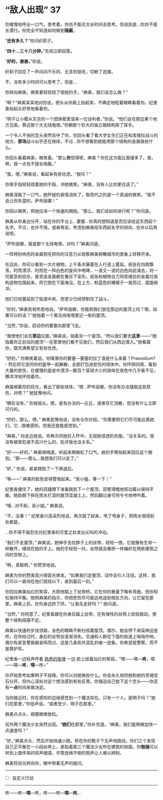 # “敌人出现” 37

你缓慢地呼出一口气，思考着。你也不能花太长时间去思考。但说到底...你并不擅长潜行。你完全不知道如何做到**隐蔽**。

“**还有多久？**”你问织莉子。

“**四十...三十八分钟，**”先知立即回答。

“**好的，谢谢，**”你说。

织莉子回应了一声闷闷不乐的、无言的低吼，切断了连接。

不，没有多少时间可以思考了。但是...

你转向麻美，微笑着轻轻捏了捏她的手。“麻美，我们该怎么做？”

“啊？”麻美呆呆地对你说，把头从你肩上抬起来，不确定地眨着眼睛看着你。纪里香抬起头好奇地看着你。

“明子让小樱从东京的一个团体那里请来一位谈判者，”你说。“他们会在那边某个地方见面，靠近那个大无线电塔。”你朝那个巨大的独立钢结构挥了挥手。

一个令人不快的念头突然击中了你，你回头看了看大学女生们正在和库维拉战斗的地方。**那场**战斗似乎还在继续，不过...你不想看到她能用那个结构的金属做些什么。

你回头看着麻美，微笑着。“那么**你**觉得呢，麻美？你在这方面比我强多了。我，啊，我一点也不擅长隐蔽。”

“我，嗯，”麻美说，看起来有些忧虑。“我吗？”

你用手指轻轻捏着她的手指，冲她微笑。“麻美，没有人比你更合适了。”

麻美深吸了一口气，她怀疑的表情消失了，取而代之的是一个真诚的微笑。“我不会让你失望的，萨布丽娜！”

你回以微笑，把她拉进一个快速的拥抱。“那么，我们该如何进行呢？”你问道。

麻美从你身边分开，站在你的平台上...要塞...你真的想知道是否应该给这东西起个名字。不过，也许不用。或者再说，考虑到麻美给东西起名字的倾向...也许以后再说吧。

“萨布丽娜，就是那个无线电塔，对吗？”麻美问道。

一阵特别响亮的金属怒吼把你的注意力从观察麻美俯瞰城市的景象上转移开来。

在远处，你可以看到一大片植物，上千条木藤蔓在人行道上蔓延。纸张在四周飘荡，时而漂浮，时而在一阵白色的旋风中咆哮，一波又一波的白色向前涌去，将一切窒息和扼杀，甚至连金属都在重压下变形。纸张和植物合力将库维拉的金属垃圾构造物包围起来，将它困在下面淹没。在上方，粉蓝色的椿蝶子一晃而过，盘旋俯冲。

他们已经蔓延到了街道中央，但至少已经控制住了战斗。

“好的，”麻美若有所思地说。“萨布丽娜，你能把我们放在那边的屋顶上吗？嗯，如果可以的话？”她指着一个离无线电塔更近一些的屋顶。

“当然，”你说，启动你的要塞向那里飞去。

“我想他们会在**那边**见面，”麻美说，指着另一个屋顶。“所以我们要去**这里**-——”她指着你正前往的屋顶“--在那里他们看不见我们，然后我们从西边潜入。”她看着你，既充满希望又有些忧虑。

“好的，” 你微笑着说。你降落你的要塞—要塞的拉丁语是什么来着？Praesidium? - 然后将它连同你的盔甲一起解散，全部打包进悲伤的球体中。你环顾四周，看到大量的悲伤，在缓慢的星座中漂浮—数百个篮球大小的球体在夜色中几乎看不见，懒洋洋地环绕着你。

麻美顺着你的目光，看出了那些球体。“嗯...萨布丽娜，你没有办法摆脱这些悲伤，对吧？” 她犹豫地问。

“确实没有，” 你摇摇头。嗯，是有办法的—丘比，或者任它消散，但没有什么立即可行的。

“好的，那么，嗯，” 麻美犹豫地说，没有与你对视。“你需要把它们尽可能远离她们。它...很难感知，但我还是能感觉到。”

“麻美，” 你走近她说。你再次将她拉入怀中，无视她湿透的衣服。“没关系的。我没有被冒犯或不高兴什么的，批评我也没关系。”

“好——好的，” 麻美喃喃道，听起来稍微松了口气。她的手臂抬起来回应这个拥抱。“那——那么...我想我们可以走了。”

“好，” 你说，紧紧拥抱了一下再退后。

“等——” 麻美的脸色变得警惕起来。“吴小姐，等一下！”

纪里香僵住了，她的双腿蹲下准备跳到下一个屋顶，双臂滑稽地挥动着以保持平衡。她脸朝下摔在雨水打湿的屋顶混凝土上，然后翻过身可怜兮兮地呻吟着。

“哦...对不起，吴小姐，” 麻美说。

“不，没事！” 纪里香兴高采烈地说，再次跳了起来，甩了甩身子，把雨水溅得到处都是。

...你不得不强忍住对纪里香的可爱之处发出尖叫的冲动。

“我们不走屋顶，” 麻美说。她伸手去拉脖子上的丝带，轻轻一拽，它就像有生命一样散开，缠绕在她的手上。她的手轻轻一抖，丝带就会像桥一样编织在两栋建筑之间的空隙上。

“啊，真聪明，” 你赞赏地说。

麻美为你的赞美高兴得容光焕发。“如果我们走屋顶，动作会引人注目。这样，我们可以一直待在他们视线以下，直到最后一刻。”  

你回应麻美灿烂的笑容，大胆地踏上了丝带桥。它在你的重量下略有弯曲，但你轻松保持平衡。按照麻美的指示，你把悲伤尽可能远地送到相反方向，让它留在那里。麻美上前，在你身边挤了挤。“让我先走好吗？” 她问道。

“当然，” 你同意了。纪里香跟在你身后踏上丝带，在有弹性的丝带上轻轻跳动，使整个结构摇摆不定。  

麻美以快速的步伐领路，金色的眼睛不断扫视着屋顶。偶尔，她会停下来延伸这座桥，在你经过时，身后的丝带会逐渐消失。交通和人群在下面的街道上嗡嗡作响，偶尔有紧急警报器哀鸣而过，这是几条街外混乱的唯一迹象。你希望是警察，而不是救护车。

纪里香一边轻声哼着 [熟悉的旋律](https://www.youtube.com/watch?v=XAYhNHhxN0A) 一边 脸上挂着灿烂的笑容。“嗒——嗒—**咚**，嗒——嗒—**咚**，**嗒**—咚~”

你开始思考如果明子不投降，你可以对她做些什么。你会永久地将她和她的灵魂宝石分开，但内心深处对这个想法感到有些反胃。你强迫自己放下这个念头——你还有**一点**时间来做决定。

当你接近时，你在感知的边缘感觉到一个魔法存在。只有一个人。是明子吗？“她们在那里，”你低声说。“或者至少，明子在那里。”

麻美点点头，肩膀微微放松。

另外两个魔法少女突然出现。“**她们**在那里，”你补充道。“麻美，我们能稍微加快一点速度吗？”

“好，”麻美点头，然后开始快速小跑。桥在你的靴子下无声地跳动，你们三个发现自己正平衡在一小段丝带上，紧贴着那三个魔法少女所在建筑的侧面。你**勉强**可以听到上面传来的轻声细语，尽管连绵不绝的雨声让人难以辨别。

麻美将目光转向你，眼中带着无声的疑问。

---

- [ ] 自定义行动

---

咚——咚—**嗒**—咚，咚——咚—**嗒**—**咚**...
